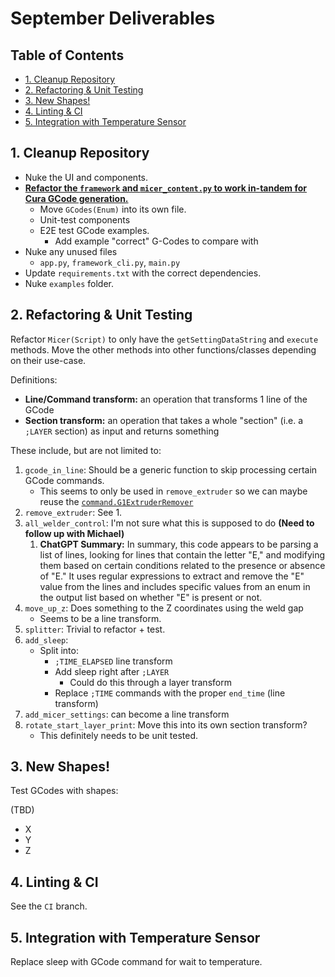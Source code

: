 # September Deliverables <!-- omit in toc -->

## Table of Contents <!-- omit in toc -->

- [1. Cleanup Repository](#1-cleanup-repository)
- [2. Refactoring \& Unit Testing](#2-refactoring--unit-testing)
- [3. New Shapes!](#3-new-shapes)
- [4. Linting \& CI](#4-linting--ci)
- [5. Integration with Temperature Sensor](#5-integration-with-temperature-sensor)

## 1. Cleanup Repository

- Nuke the UI and components.
- [**Refactor the `framework` and `micer_content.py` to work in-tandem for Cura GCode generation.**](#2-refactoring--unit-testing)
  - Move `GCodes(Enum)` into its own file.
  - Unit-test components
  - E2E test GCode examples.
    - Add example "correct" G-Codes to compare with
- Nuke any unused files
  - `app.py`, `framework_cli.py`, `main.py`
- Update `requirements.txt` with the correct dependencies.
- Nuke `examples` folder.

## 2. Refactoring & Unit Testing

Refactor `Micer(Script)` to only have the `getSettingDataString` and `execute` methods. Move the other methods into other functions/classes depending on their use-case.

Definitions:

- **Line/Command transform:** an operation that transforms 1 line of the GCode
- **Section transform:** an operation that takes a whole "section" (i.e. a `;LAYER` section) as input and returns something

These include, but are not limited to:

1. `gcode_in_line`: Should be a generic function to skip processing certain GCode commands.
   - This seems to only be used in `remove_extruder` so we can maybe reuse the [`command.G1ExtruderRemover`](../framework/processsor/command/extruder_remover.py)
2. `remove_extruder`: See 1.
3. `all_welder_control`: I'm not sure what this is supposed to do **(Need to follow up with Michael)**
   1. **ChatGPT Summary:** In summary, this code appears to be parsing a list of lines, looking for lines that contain the letter "E," and modifying them based on certain conditions related to the presence or absence of "E." It uses regular expressions to extract and remove the "E" value from the lines and includes specific values from an enum in the output list based on whether "E" is present or not.
4. `move_up_z`: Does something to the Z coordinates using the weld gap
   - Seems to be a line transform.
5. `splitter`: Trivial to refactor + test.
6. `add_sleep`:
   - Split into:
     - `;TIME_ELAPSED` line transform
     - Add sleep right after `;LAYER`
       - Could do this through a layer transform
     - Replace `;TIME` commands with the proper `end_time` (line transform)
7. `add_micer_settings`: can become a line transform
8. `rotate_start_layer_print`: Move this into its own section transform?
   - This definitely needs to be unit tested.

## 3. New Shapes!

Test GCodes with shapes:

(TBD)

- X
- Y
- Z

## 4. Linting & CI

See the `CI` branch.

## 5. Integration with Temperature Sensor

Replace sleep with GCode command for wait to temperature.
